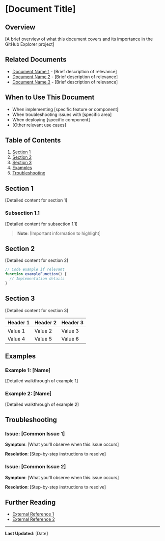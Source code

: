 # [Document Title]

## Overview

[A brief overview of what this document covers and its importance in the GitHub Explorer project]

## Related Documents

- [Document Name 1](./path/to/document.md) - [Brief description of relevance]
- [Document Name 2](./path/to/document.md) - [Brief description of relevance]
- [Document Name 3](./path/to/document.md) - [Brief description of relevance]

## When to Use This Document

- When implementing [specific feature or component]
- When troubleshooting issues with [specific area]
- When deploying [specific component]
- [Other relevant use cases]

## Table of Contents

1. [Section 1](#section-1)
2. [Section 2](#section-2)
3. [Section 3](#section-3)
4. [Examples](#examples)
5. [Troubleshooting](#troubleshooting)

## Section 1

[Detailed content for section 1]

### Subsection 1.1

[Detailed content for subsection 1.1]

> **Note**: [Important information to highlight]

## Section 2

[Detailed content for section 2]

```javascript
// Code example if relevant
function exampleFunction() {
  // Implementation details
}
```

## Section 3

[Detailed content for section 3]

| Header 1 | Header 2 | Header 3 |
|----------|----------|----------|
| Value 1  | Value 2  | Value 3  |
| Value 4  | Value 5  | Value 6  |

## Examples

### Example 1: [Name]

[Detailed walkthrough of example 1]

### Example 2: [Name]

[Detailed walkthrough of example 2]

## Troubleshooting

### Issue: [Common Issue 1]

**Symptom**: [What you'll observe when this issue occurs]

**Resolution**: [Step-by-step instructions to resolve]

### Issue: [Common Issue 2]

**Symptom**: [What you'll observe when this issue occurs]

**Resolution**: [Step-by-step instructions to resolve]

## Further Reading

- [External Reference 1](URL)
- [External Reference 2](URL)

---

**Last Updated**: [Date] 